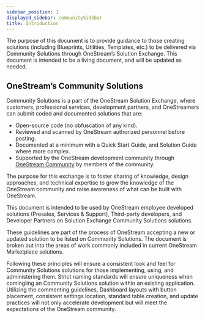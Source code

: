 ```yaml
---
sidebar_position: 1
displayed_sidebar: communitySidebar
title: Introduction
---
```


The purpose of this document is to provide guidance to those creating solutions (including Blueprints, Utilities, Templates, etc.) to be delivered via Community Solutions through OneStream’s Solution Exchange. This document is intended to be a living document, and will be updated as needed.

## OneStream’s Community Solutions

Community Solutions is a part of the OneStream Solution Exchange, where customers, professional services, development partners, and OneStreamers can submit coded and documented solutions that are:

- Open-source code (no obfuscation of any kind).
- Reviewed and scanned by OneStream authorized personnel before posting.
- Documented at a minimum with a Quick Start Guide, and Solution Guide where more complex.
- Supported by the OneStream development community through [OneStream Community](https://community.onestreamsoftware.com/) by members of the community.

The purpose for this exchange is to foster sharing of knowledge, design approaches, and technical expertise to grow the knowledge of the OneStream community and raise awareness of what can be built with OneStream.

This document is intended to be used by OneStream employee developed solutions (Presales, Services & Support), Third-party developers, and Developer Partners on Solution Exchange Community Solutions solutions.

These guidelines are part of the process of OneStream accepting a new or updated solution to be listed on Community Solutions. The document is broken out into the areas of work commonly included in current OneStream Marketplace solutions.  

Following these principles will ensure a consistent look and feel for Community Solutions solutions for those implementing, using, and administering them. Strict naming standards will ensure uniqueness when comingling an Community Solutions solution within an existing application. Utilizing the commenting guidelines, Dashboard layouts with button placement, consistent settings location, standard table creation, and update practices will not only accelerate development but will meet the expectations of the OneStream community.
